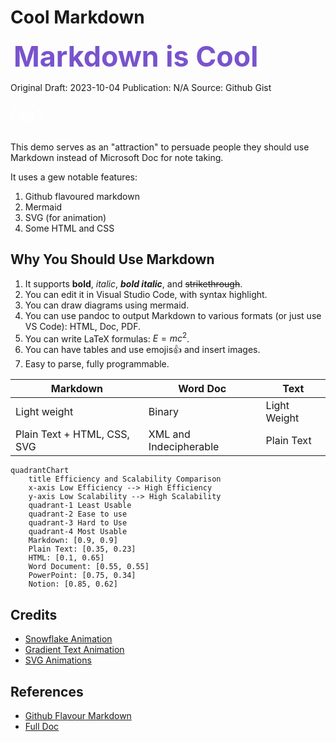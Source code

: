 <style>
    /* customizable snowflake styling */
    .snowflake {
        color: #fff;
        font-size: 1em;
        font-family: Arial;
        text-shadow: 0 0 1px #000;
    }

    @-webkit-keyframes snowflakes-fall {
        0% {
            top: -10%
        }

        100% {
            top: 100%
        }
    }

    @-webkit-keyframes snowflakes-shake {
        0% {
            -webkit-transform: translateX(0px);
            transform: translateX(0px)
        }

        50% {
            -webkit-transform: translateX(80px);
            transform: translateX(80px)
        }

        100% {
            -webkit-transform: translateX(0px);
            transform: translateX(0px)
        }
    }

    @keyframes snowflakes-fall {
        0% {
            top: -10%
        }

        100% {
            top: 100%
        }
    }

    @keyframes snowflakes-shake {
        0% {
            transform: translateX(0px)
        }

        50% {
            transform: translateX(80px)
        }

        100% {
            transform: translateX(0px)
        }
    }

    .snowflake {
        position: fixed;
        top: -10%;
        z-index: 9999;
        -webkit-user-select: none;
        -moz-user-select: none;
        -ms-user-select: none;
        user-select: none;
        cursor: default;
        -webkit-animation-name: snowflakes-fall, snowflakes-shake;
        -webkit-animation-duration: 10s, 3s;
        -webkit-animation-timing-function: linear, ease-in-out;
        -webkit-animation-iteration-count: infinite, infinite;
        -webkit-animation-play-state: running, running;
        animation-name: snowflakes-fall, snowflakes-shake;
        animation-duration: 10s, 3s;
        animation-timing-function: linear, ease-in-out;
        animation-iteration-count: infinite, infinite;
        animation-play-state: running, running
    }

    .snowflake:nth-of-type(0) {
        left: 1%;
        -webkit-animation-delay: 0s, 0s;
        animation-delay: 0s, 0s
    }

    .snowflake:nth-of-type(1) {
        left: 10%;
        -webkit-animation-delay: 1s, 1s;
        animation-delay: 1s, 1s
    }

    .snowflake:nth-of-type(2) {
        left: 20%;
        -webkit-animation-delay: 6s, .5s;
        animation-delay: 6s, .5s
    }

    .snowflake:nth-of-type(3) {
        left: 30%;
        -webkit-animation-delay: 4s, 2s;
        animation-delay: 4s, 2s
    }

    .snowflake:nth-of-type(4) {
        left: 40%;
        -webkit-animation-delay: 2s, 2s;
        animation-delay: 2s, 2s
    }

    .snowflake:nth-of-type(5) {
        left: 50%;
        -webkit-animation-delay: 8s, 3s;
        animation-delay: 8s, 3s
    }

    .snowflake:nth-of-type(6) {
        left: 60%;
        -webkit-animation-delay: 6s, 2s;
        animation-delay: 6s, 2s
    }

    .snowflake:nth-of-type(7) {
        left: 70%;
        -webkit-animation-delay: 2.5s, 1s;
        animation-delay: 2.5s, 1s
    }

    .snowflake:nth-of-type(8) {
        left: 80%;
        -webkit-animation-delay: 1s, 0s;
        animation-delay: 1s, 0s
    }

    .snowflake:nth-of-type(9) {
        left: 90%;
        -webkit-animation-delay: 3s, 1.5s;
        animation-delay: 3s, 1.5s
    }

    /* Demo Purpose Only*/
    .demo {
        font-family: 'Raleway', sans-serif;
        color: #fff;
        display: block;
        margin: 0 auto;
        padding: 15px 0;
        text-align: center;
    }

    .demo a {
        font-family: 'Raleway', sans-serif;
        color: #000;
    }

    #banner {
        font-size: clamp(2.8rem, 1.5vw, 3rem);
        font-weight: bold;
        margin: 5px;
        background: linear-gradient(to right,
                #7953cd 20%,
                #00affa 30%,
                #0190cd 70%,
                #764ada 80%);
        -webkit-background-clip: text;
        background-clip: text;
        -webkit-text-fill-color: transparent;
        text-fill-color: transparent;
        background-size: 500% auto;
        animation: textShine 5s ease-in-out infinite alternate;
    }
    @keyframes textShine {
        0% {
            background-position: 0% 50%;
        }

        100% {
            background-position: 100% 50%;
        }
    }
</style>

# Cool Markdown

<span id="banner">Markdown is Cool</span>

Original Draft: 2023-10-04
Publication: N/A
Source: Github Gist

<svg version="1.1" id="L1" xmlns="http://www.w3.org/2000/svg" xmlns:xlink="http://www.w3.org/1999/xlink" x="0px" y="0px" viewBox="0 0 100 100" enable-background="new 0 0 100 100" xml:space="preserve" width="50">
    <circle fill="none" stroke="#fff" stroke-width="6" stroke-miterlimit="15" stroke-dasharray="14.2472,14.2472" cx="50" cy="50" r="47" >
      <animateTransform 
         attributeName="transform" 
         attributeType="XML" 
         type="rotate"
         dur="5s" 
         from="0 50 50"
         to="360 50 50" 
         repeatCount="indefinite" />
  </circle>
  <circle fill="none" stroke="#fff" stroke-width="1" stroke-miterlimit="10" stroke-dasharray="10,10" cx="50" cy="50" r="39">
      <animateTransform 
         attributeName="transform" 
         attributeType="XML" 
         type="rotate"
         dur="5s" 
         from="0 50 50"
         to="-360 50 50" 
         repeatCount="indefinite" />
  </circle>
  <g fill="#fff">
  <rect x="30" y="35" width="5" height="30">
    <animateTransform 
       attributeName="transform" 
       dur="1s" 
       type="translate" 
       values="0 5 ; 0 -5; 0 5" 
       repeatCount="indefinite" 
       begin="0.1"/>
  </rect>
  <rect x="40" y="35" width="5" height="30" >
    <animateTransform 
       attributeName="transform" 
       dur="1s" 
       type="translate" 
       values="0 5 ; 0 -5; 0 5" 
       repeatCount="indefinite" 
       begin="0.2"/>
  </rect>
  <rect x="50" y="35" width="5" height="30" >
    <animateTransform 
       attributeName="transform" 
       dur="1s" 
       type="translate" 
       values="0 5 ; 0 -5; 0 5" 
       repeatCount="indefinite" 
       begin="0.3"/>
  </rect>
  <rect x="60" y="35" width="5" height="30" >
    <animateTransform 
       attributeName="transform" 
       dur="1s" 
       type="translate" 
       values="0 5 ; 0 -5; 0 5"  
       repeatCount="indefinite" 
       begin="0.4"/>
  </rect>
  <rect x="70" y="35" width="5" height="30" >
    <animateTransform 
       attributeName="transform" 
       dur="1s" 
       type="translate" 
       values="0 5 ; 0 -5; 0 5" 
       repeatCount="indefinite" 
       begin="0.5"/>
  </rect>
  </g>
</svg>

This demo serves as an "attraction" to persuade people they should use Markdown instead of Microsoft Doc for note
taking.

It uses a gew notable features:

1. Github flavoured markdown
2. Mermaid
3. SVG (for animation)
4. Some HTML and CSS

## Why You Should Use Markdown

1. It supports **bold**, *italic*, ***bold italic***, and ~~strikethrough~~.
2. You can edit it in Visual Studio Code, with syntax highlight.
3. You can draw diagrams using mermaid.
4. You can use pandoc to output Markdown to various formats (or just use VS Code): HTML, Doc, PDF.
5. You can write LaTeX formulas: $E=mc^2$.
6. You can have tables and use emojis👍 and insert images.
7. Easy to parse, fully programmable.

|Markdown|Word Doc|Text|
|-|-|-|
|Light weight|Binary|Light Weight|
|Plain Text + HTML, CSS, SVG|XML and Indecipherable|Plain Text|

```mermaid
quadrantChart
    title Efficiency and Scalability Comparison
    x-axis Low Efficiency --> High Efficiency
    y-axis Low Scalability --> High Scalability
    quadrant-1 Least Usable
    quadrant-2 Ease to use
    quadrant-3 Hard to Use
    quadrant-4 Most Usable
    Markdown: [0.9, 0.9]
    Plain Text: [0.35, 0.23]
    HTML: [0.1, 0.65]
    Word Document: [0.55, 0.55]
    PowerPoint: [0.75, 0.34]
    Notion: [0.85, 0.62]
```

## Credits

* [Snowflake Animation](https://codepen.io/codeconvey/pen/xRzQay)
* [Gradient Text Animation](https://codepen.io/amit_merchant/pen/yLxgMGz)
* [SVG Animations](https://codepen.io/nikhil8krishnan/pen/rVoXJa)

## References
* [Github Flavour Markdown](https://gist.github.com/stevenyap/7038119)
* [Full Doc](https://docs.github.com/en/get-started/writing-on-github/getting-started-with-writing-and-formatting-on-github/basic-writing-and-formatting-syntax)

<!-- Render Elements -->
<div class="snowflakes" aria-hidden="true">
    <div class="snowflake">
        ❅
    </div>
    <div class="snowflake">
        ❅
    </div>
    <div class="snowflake">
        ❆
    </div>
    <div class="snowflake">
        ❄
    </div>
    <div class="snowflake">
        ❅
    </div>
    <div class="snowflake">
        ❆
    </div>
    <div class="snowflake">
        ❄
    </div>
    <div class="snowflake">
        ❅
    </div>
    <div class="snowflake">
        ❆
    </div>
    <div class="snowflake">
        ❄
    </div>
</div>